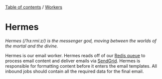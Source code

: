 [Table of contents](../../readme.md) / [Workers](../intro.md)

# Hermes

*Hermes (/ˈhɜːrmiːz/) is the messenger god, moving between the worlds of the mortal and the divine.*

Hermes is our email worker. Hermes reads off of our [Redis queue](../background-jobs.md) to process email content and deliver emails via [SendGrid](https://sendgrid.com/). Hermes is responsible for formatting content before it enters the email templates. All inbound jobs should contain all the required data for the final email.

